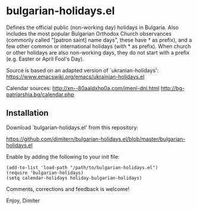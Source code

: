 bulgarian-holidays.el
=====================

Defines the official public (non-working day) holidays in Bulgaria.
Also includes the most popular Bulgarian Orthodox Church observances
(commonly called "[patron saint] name days", these have † as prefix),
and a few other common or international holidays (with * as prefix).
When church or other holidays are also non-working days, they do not
start with a prefix (e.g. Easter or April Fool's Day).

Source is based on an adapted version of `ukranian-holidays':
https://www.emacswiki.org/emacs/ukrainian-holidays.el

Calendar sources:
http://xn--80aaldxhp0a.com/imeni-dni.html
http://bg-patriarshia.bg/calendar.php

Installation
------------
Download `bulgarian-holidays.el' from this repository:

https://github.com/dimitern/bulgarian-holidays.el/blob/master/bulgarian-holidays.el

Enable by adding the following to your init file:

```elisp
(add-to-list 'load-path "/path/to/bulgarian-holidays.el")
(require 'bulgarian-holidays)
(setq calendar-holidays holiday-bulgarian-holidays)
```

Comments, corrections and feedback is welcome!

Enjoy,
Dimiter
